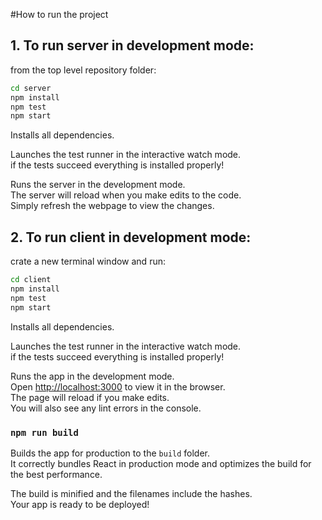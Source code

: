 #How to run the project

## 1. To run server in development mode:

from the top level repository folder:
```sh
cd server
npm install
npm test
npm start
```
Installs all dependencies. <br >

Launches the test runner in the interactive watch mode. <br />
if the tests succeed everything is installed properly!  <br />

Runs the server in the development mode.<br />
The server will reload when you make edits to the code.<br />
Simply refresh the webpage to view the changes.<br />




## 2. To run client in development mode:

crate a new terminal window and run:
```sh
cd client
npm install
npm test
npm start
```
Installs all dependencies. <br >

Launches the test runner in the interactive watch mode. <br />
if the tests succeed everything is installed properly!  <br />

Runs the app in the development mode.<br />
Open [http://localhost:3000](http://localhost:3000) to view it in the browser. <br >
The page will reload if you make edits.<br />
You will also see any lint errors in the console.



### `npm run build`

Builds the app for production to the `build` folder.<br />
It correctly bundles React in production mode and optimizes the build for the best performance.

The build is minified and the filenames include the hashes.<br />
Your app is ready to be deployed!


